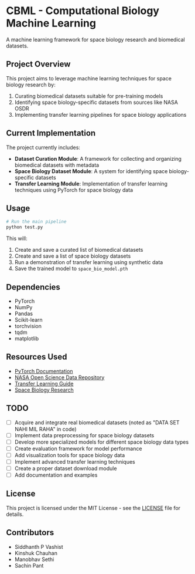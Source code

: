 # CBML - Computational Biology Machine Learning

A machine learning framework for space biology research and biomedical datasets.

## Project Overview

This project aims to leverage machine learning techniques for space biology research by:
1. Curating biomedical datasets suitable for pre-training models
2. Identifying space biology-specific datasets from sources like NASA OSDR
3. Implementing transfer learning pipelines for space biology applications

## Current Implementation

The project currently includes:

- **Dataset Curation Module**: A framework for collecting and organizing biomedical datasets with metadata
- **Space Biology Dataset Module**: A system for identifying space biology-specific datasets
- **Transfer Learning Module**: Implementation of transfer learning techniques using PyTorch for space biology data

## Usage

```python
# Run the main pipeline
python test.py
```

This will:
1. Create and save a curated list of biomedical datasets
2. Create and save a list of space biology datasets
3. Run a demonstration of transfer learning using synthetic data
4. Save the trained model to `space_bio_model.pth`

## Dependencies

- PyTorch
- NumPy
- Pandas
- Scikit-learn
- torchvision
- tqdm
- matplotlib

## Resources Used

- [PyTorch Documentation](https://pytorch.org/docs/)
- [NASA Open Science Data Repository](https://osdr.nasa.gov/)
- [Transfer Learning Guide](https://pytorch.org/tutorials/beginner/transfer_learning_tutorial.html)
- [Space Biology Research](https://www.nasa.gov/space-biology)

## TODO

- [ ] Acquire and integrate real biomedical datasets (noted as "DATA SET NAHI MIL RAHA" in code)
- [ ] Implement data preprocessing for space biology datasets
- [ ] Develop more specialized models for different space biology data types
- [ ] Create evaluation framework for model performance
- [ ] Add visualization tools for space biology data
- [ ] Implement advanced transfer learning techniques
- [ ] Create a proper dataset download module
- [ ] Add documentation and examples

## License

This project is licensed under the MIT License - see the [LICENSE](LICENSE) file for details.

## Contributors

- Siddhanth P Vashist
- Kinshuk Chauhan 
- Manobhav Sethi
- Sachin Pant